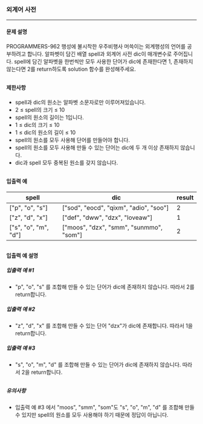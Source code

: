 ### 외계어 사전
<hr></hr>

#### 문제 설명
PROGRAMMERS-962 행성에 불시착한 우주비행사 머쓱이는 외계행성의 언어를 공부하려고 합니다. 알파벳이 담긴 배열 spell과 외계어 사전 dic이 매개변수로 주어집니다. spell에 담긴 알파벳을 한번씩만 모두 사용한 단어가 dic에 존재한다면 1, 존재하지 않는다면 2를 return하도록 solution 함수를 완성해주세요.
<h2></h2>

#### 제한사항
* spell과 dic의 원소는 알파벳 소문자로만 이루어져있습니다.
* 2 ≤ spell의 크기 ≤ 10
* spell의 원소의 길이는 1입니다.
* 1 ≤ dic의 크기 ≤ 10
* 1 ≤ dic의 원소의 길이 ≤ 10
* spell의 원소를 모두 사용해 단어를 만들어야 합니다.
* spell의 원소를 모두 사용해 만들 수 있는 단어는 dic에 두 개 이상 존재하지 않습니다.
* dic과 spell 모두 중복된 원소를 갖지 않습니다.
<h2></h2>

#### 입출력 예
|spell|	dic|	result|
|-|-|-|
|["p", "o", "s"]|	["sod", "eocd", "qixm", "adio", "soo"]|	2|
|["z", "d", "x"]|	["def", "dww", "dzx", "loveaw"]|	1|
|["s", "o", "m", "d"]|	["moos", "dzx", "smm", "sunmmo", "som"]|	2|
<h2></h2>

#### 입출력 예 설명
##### 입출력 예 #1

* "p", "o", "s" 를 조합해 만들 수 있는 단어가 dic에 존재하지 않습니다. 따라서 2를 return합니다.

##### 입출력 예 #2

* "z", "d", "x" 를 조합해 만들 수 있는 단어 "dzx"가 dic에 존재합니다. 따라서 1을 return합니다.

##### 입출력 예 #3

* "s", "o", "m", "d" 를 조합해 만들 수 있는 단어가 dic에 존재하지 않습니다. 따라서 2을 return합니다.
<h2></h2>

##### 유의사항
* 입출력 예 #3 에서 "moos", "smm", "som"도 "s", "o", "m", "d" 를 조합해 만들 수 있지만 spell의 원소를 모두 사용해야 하기 때문에 정답이 아닙니다.
